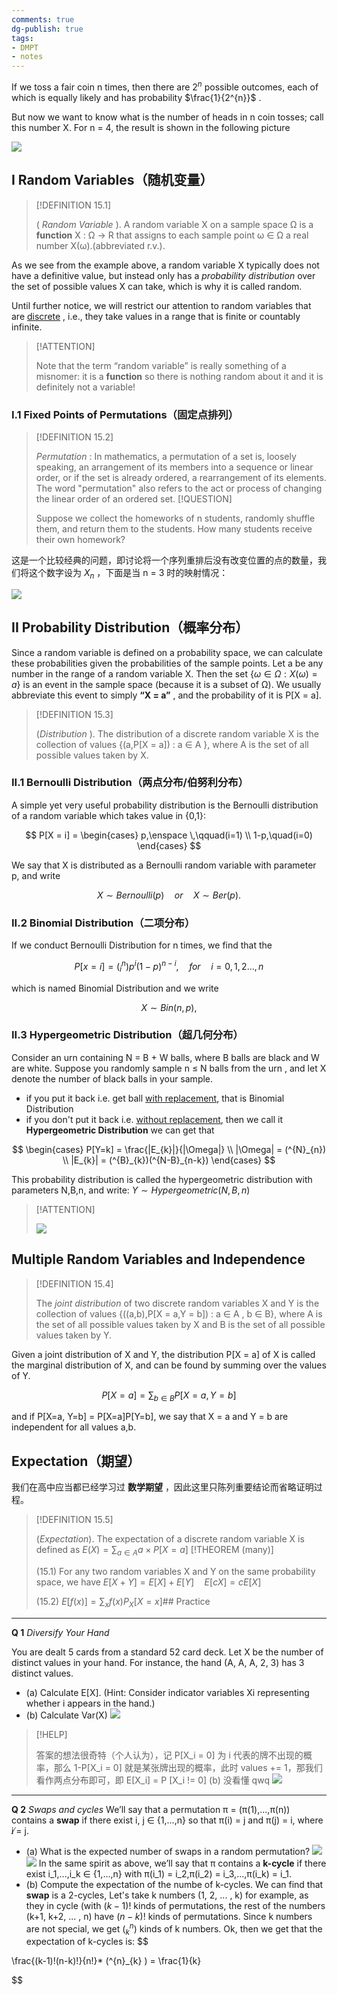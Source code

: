```yaml
---
comments: true
dg-publish: true
tags:
- DMPT
- notes
---
```


If we toss a fair coin n times, then there are $2^{n}$ possible outcomes, each of which is equally likely and has probability $\frac{1}{2^{n}}$ .

But now we want to know what is the number of heads in n coin tosses; call this number X. For n = 4, the result is shown in the following picture

![](../attachments/15-Distribution-and-Expectation.png)

## I Random Variables（随机变量）

> [!DEFINITION 15.1]
>
>  ( _Random Variable_ ). A random variable X on a sample space Ω is a **function** X : Ω → R that assigns to each sample point ω ∈ Ω a real number X(ω).(abbreviated r.v.).

As we see from the example above, a random variable X typically does not have a definitive value, but instead only has a _probability distribution_ over the set of possible values X can take, which is why it is called random.

Until further notice, we will restrict our attention to random variables that are  <u>discrete</u> , i.e., they take values in a range that is finite or countably infinite.

> [!ATTENTION]
>
> Note that the term “random variable” is really something of a misnomer: it is a **function** so there is nothing random about it and it is definitely not a variable!

### I.1 Fixed Points of Permutations（固定点排列）

> [!DEFINITION 15.2]
>
> _Permutation_ : In mathematics, a permutation of a set is, loosely speaking, an arrangement of its members into a sequence or linear order, or if the set is already ordered, a rearrangement of its elements. The word "permutation" also refers to the act or process of changing the linear order of an ordered set.
> [!QUESTION]
>
> Suppose we collect the homeworks of n students, randomly shuffle them, and return them to the students. How many students receive their own homework?

这是一个比较经典的问题，即讨论将一个序列重排后没有改变位置的点的数量，我们将这个数字设为 $X_{n}$ ，下面是当 n = 3 时的映射情况：

![](../attachments/15-Distribution-and-Expectation-1.png)

## II Probability Distribution（概率分布）

Since a random variable is defined on a probability space, we can calculate these probabilities given the probabilities of the sample points. Let a be any number in the range of a random variable X. Then the set $\{\omega \in\Omega: X(\omega)=a\}$ is an event in the sample space (because it is a subset of Ω). We usually abbreviate this event to simply **“X = a”** , and the probability of it is P[X = a].

> [!DEFINITION 15.3]
>
> (_Distribution_ ). The distribution of a discrete random variable X is the collection of values {(a,P[X = a]) : a ∈ A }, where A is the set of all possible values taken by X.

### II.1 Bernoulli Distribution（两点分布/伯努利分布）

A simple yet very useful probability distribution is the Bernoulli distribution of a random variable which takes value in {0,1}:

$$
P[X = i] = \begin{cases}
p,\enspace \,\qquad(i=1) \\ 1-p,\quad(i=0)
\end{cases}
$$

We say that X is distributed as a Bernoulli random variable with parameter p, and write

$$
X ∼ Bernoulli(p)\quad or\quad X ∼ Ber(p).
$$

### II.2 Binomial Distribution（二项分布）

If we conduct Bernoulli Distribution for n times, we find that the

$$
P[x=i] = (^{n}_{i})p^{i}(1-p)^{n-i},\quad for\quad i= 0,1,2 \dots,n
$$

which is named Binomial Distribution and we write

$$X ∼ Bin(n, p),$$
### II.3 Hypergeometric Distribution（超几何分布）

Consider an urn containing N = B + W balls, where B balls are black and W are white. Suppose you randomly sample n ≤ N balls from the urn , and let X denote the number of black balls in your sample.
- if you put it back i.e. get ball  <u>with replacement</u>, that is Binomial Distribution
- if you don't put it back i.e.  <u>without replacement</u>, then we call it  **Hypergeometric Distribution**
we can get that

$$
\begin{cases}
P[Y=k] = \frac{|E_{k}|}{|\Omega|} \\ |\Omega| = (^{N}_{n}) \\ |E_{k}| = (^{B}_{k})(^{N-B}_{n-k})
\end{cases}
$$

This probability distribution is called the hypergeometric distribution with parameters N,B,n, and write:   $Y ∼ Hypergeometric(N, B, n)$

> [!ATTENTION]
>
> ![](../attachments/15-Distribution-and-Expectation-2.png)

## Multiple Random Variables and Independence

> [!DEFINITION 15.4]
>
> The _joint distribution_ of two discrete random variables X and Y is the collection of values {((a,b),P[X = a,Y = b]) : a ∈ A , b ∈ B}, where A is the set of all possible values taken by X and B is the set of all possible values taken by Y.

Given a joint distribution of X and Y, the distribution P[X = a] of X is called the marginal distribution of X, and can be found by summing over the values of Y.

$$
P[X=a] = \sum_{b \in B} P[X= a, Y = b]
$$

and if P[X=a, Y=b] = P[X=a]P[Y=b], we say that X = a and Y = b are independent for all values a,b.

## Expectation（期望）

我们在高中应当都已经学习过 **数学期望** ，因此这里只陈列重要结论而省略证明过程。

> [!DEFINITION 15.5]
>
> (_Expectation_). The expectation of a discrete random variable X is defined as
>  $E(X) = \sum_{a \in A} a×P[X = a]$
> [!THEOREM (many)]
>
> (15.1) For any two random variables X and Y on the same probability space, we have  $E[X+Y] = E[X] + E[Y]\quad E[cX] = cE[X]$
>
> (15.2) $E[f(x)] = \sum_{x}f(x)P_{X}[X=x]$## Practice

---

**Q 1** _Diversify Your Hand_

You are dealt 5 cards from a standard 52 card deck. Let X be the number of distinct values in your hand. For instance, the hand (A, A, A, 2, 3) has 3 distinct values.
- (a) Calculate E[X]. (Hint: Consider indicator variables Xi representing whether i appears in the hand.) 
- (b) Calculate Var(X)
![](../attachments/15-Distribution-and-Expectation-4.png)
> [!HELP]
>
> 答案的想法很奇特（个人认为），记 P[X_i = 0] 为 i 代表的牌不出现的概率，那么 1-P[X_i = 0] 就是某张牌出现的概率，此时 values += 1，那我们看作两点分布即可，即 E[X_i] = P [X_i != 0]
(b) 没看懂 qwq
![](../attachments/15-Distribution-and-Expectation-5.png)
---
**Q 2** _Swaps and cycles_
We’ll say that a permutation π = (π(1),...,π(n)) contains a **swap** if there exist i, j ∈ {1,...,n} so that π(i) = j and π(j) = i, where i ̸= j.
- (a) What is the expected number of swaps in a random permutation? 
![](../attachments/15-Distribution-and-Expectation-7.png)
![](../attachments/15-Distribution-and-Expectation-6.png)
In the same spirit as above, we’ll say that π contains a **k-cycle** if there exist i_1,...,i_k ∈ {1,...,n} with π(i_1) = i_2,π(i_2) = i_3,...,π(i_k) = i_1.
- (b) Compute the expectation of the numbe of k-cycles.
We can find that **swap** is a 2-cycles,
Let's take k numbers (1, 2, ... , k) for example, as they in cycle (with $(k-1)!$ kinds of permutations, the rest of the numbers (k+1, k+2, ... , n) have $(n-k)!$ kinds of permutations.
Since k numbers are not special, we get $( ^{n}_{k})$ kinds of k numbers.
Ok, then we get that the expectation of k-cycles is:
$$

\frac{(k-1)!(n-k)!}{n!}* (^{n}_{k} ) = \frac{1}{k}

$$

